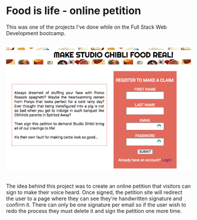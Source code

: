 # Food is life - online petition

This was one of the projects I've done while on the Full Stack Web Development bootcamp. <br><br>

![landing-page](https://github.com/PaulaLohner/petition/blob/main/Screen%20Shot%202021-01-31%20at%2021.37.51.png) <br><br>

The idea behind this project was to create an online petition that visitors can sign to make their voice heard. Once signed, the petition site will redirect the user to a page where they can see they're handwritten signature and confirm it. There can only be one signature per email so if the user wish to redo the process they must delete it and sign the petition one more time. 
